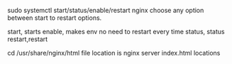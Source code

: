 sudo systemctl start/status/enable/restart nginx
choose any option between start to restart options.

start, starts
enable, makes env no need to restart every time
status, status
restart,restart


cd /usr/share/nginx/html file location is nginx server index.html locations
